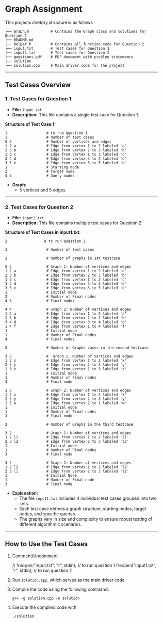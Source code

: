 # Graph Assignment

This projects diretory structure is as follows 

```
├── Graph.h          # Contains the Graph class and solutions for Question 1
├── README.md       
├── helper.h         # Contains all function code for Question 2
├── input.txt        # Test cases for Question 1
├── input1.txt       # Test cases for Question 2
├── questions.pdf    # PDF document with problem statements
├── solution         
└── solution.cpp     # Main driver code for the project
```
---

## Test Cases Overview

### 1. **Test Cases for Question 1**
- **File:** `input.txt`
- **Description:** This file contains a single test case for Question 1.

**Structure of Test Case 1:**
```
1                  # to run question 1
1                  # Number of test cases
5 5                # Number of vertices and edges
1 2 a              # Edge from vertex 1 to 2 labeled 'a'
2 3 b              # Edge from vertex 2 to 3 labeled 'b'
1 3 c              # Edge from vertex 1 to 3 labeled 'c'
3 4 d              # Edge from vertex 3 to 4 labeled 'd'
3 5 e              # Edge from vertex 3 to 5 labeled 'e'
1                  # Starting node
2                  # Target node
4 5                # Query nodes
```
- **Graph:**
  - 5 vertices and 5 edges.
---

### 2. **Test Cases for Question 2**
- **File:** `input1.txt`
- **Description:** This file contains multiple test cases for Question 2.

**Structure of Test Cases in input1.txt:**
```
2                 # to run question 2

3                  # Number of test cases

2                  # Number of graphs in 1st testcase

5 5                # Graph 1: Number of vertices and edges
1 2 a              # Edge from vertex 1 to 2 labeled 'a'
2 3 b              # Edge from vertex 2 to 3 labeled 'b'
1 3 c              # Edge from vertex 1 to 3 labeled 'c'
3 4 d              # Edge from vertex 3 to 4 labeled 'd'
3 5 e              # Edge from vertex 3 to 5 labeled 'e'
1                  # Initial node
2                  # Number of Final nodes
4 5                # Final nodes

4 4                # Graph 2: Number of vertices and edges
1 2 a              # Edge from vertex 1 to 2 labeled 'a'
2 3 b              # Edge from vertex 2 to 3 labeled 'b'
3 4 d              # Edge from vertex 3 to 4 labeled 'd'
1 4 f              # Edge from vertex 1 to 4 labeled 'f'
1                  # Initial node
1                  # Number of Final nodes
4                  # Final nodes

2                  # Number of Graphs cases in the second testcase

3 3                #  Graph 1: Number of vertices and edges
1 2 x              # Edge from vertex 1 to 2 labeled 'x'
2 3 y              # Edge from vertex 2 to 3 labeled 'y'
1 3 z              # Edge from vertex 1 to 3 labeled 'z'
1                  # Initial node
1                  # Number of Final nodes
3                  # Final node

3 3                # Graph 2: Number of vertices and edges
1 2 x              # Edge from vertex 1 to 2 labeled 'x'
2 3 y              # Edge from vertex 2 to 3 labeled 'y'
2 1 w              # Edge from vertex 2 to 1 labeled 'w'
1                  # Initial node
1                  # Number of Final nodes
3                  # Final node

2                  # Number of Graphs in the third testcase

3 2                # Graph 1: Number of vertices and edges
1 2 l1             # Edge from vertex 1 to 2 labeled 'l1'
2 3 l2             # Edge from vertex 2 to 3 labeled 'l2'
1                  # Initial node
1                  # Number of Final nodes
3                  # Final node

3 2                # Graph 2: Number of vertices and edges
1 2 l2             # Edge from vertex 1 to 2 labeled 'l2'
2 3 l1             # Edge from vertex 2 to 3 labeled 'l1'
1                  # Initial Node
1                  # Number of Final node
3                  # Final node

```

- **Explanation:**
  - The file `input1.txt` includes 4 individual test cases grouped into two sets.
  - Each test case defines a graph structure, starting nodes, target nodes, and specific queries.
  - The graphs vary in size and complexity to ensure robust testing of different algorithmic scenarios.

---

## How to Use the Test Cases
1. Comment/Uncomment 

    // freopen("input.txt", "r", stdin); // to run question 1
    freopen("input1.txt", "r", stdin); // to run question 2

2. Run `solution.cpp`, which serves as the main driver code 
3. Compile the code using the following command:
   ```
   g++ -g solution.cpp -o solution
   ```
4. Execute the compiled code with:
   ```
   ./solution
   ```


